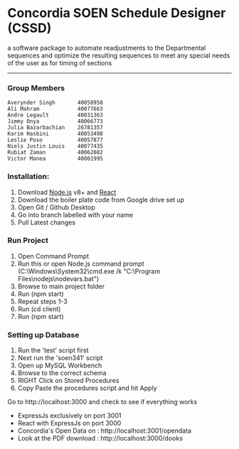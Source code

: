 # Concordia SOEN Schedule Designer (CSSD)
a software package to automate readjustments to the Departmental sequences and optimize the resulting sequences to meet any special needs of the user as for timing of sections

***
### Group Members

    Averynder Singh       40058958
    Ali Mahram            40077663
    Andre Legault         40031363
    Jimmy Onya            40066773
    Julia Bazarbachian    26781357
    Karim Hasbini         40053498
    Leslie Poso           40057877
    Niels Justin Louis    40077435
    Rubiat Zaman          40062082
    Victor Manea          40001995

### Installation:
1.    Download [Node.js](https://nodejs.org/) v8+ and [React](https://reactjs.org)
2.    Download the boiler plate code from Google drive set up
3.    Open Git / Github Desktop
4.    Go into branch labelled with your name
5.    Pull Latest changes

### Run Project
1.    Open Command Prompt
2.    Run this or open Node.js command prompt (C:\Windows\System32\cmd.exe /k "C:\Program Files\nodejs\nodevars.bat")
3.    Browse to main project folder
4.    Run (npm start)
5.    Repeat steps 1-3
6.    Run (cd client)
7.    Run (npm start)

### Setting up Database
1.    Run the 'test' script first
2.    Next run the 'soen341' script
3.    Open up MySQL Workbench
4.    Browse to the correct schema
5.    RIGHT Click on Stored Procedures
6.    Copy Paste the procedures script and hit Apply

Go to http://localhost:3000 and check to see if everything works
* ExpressJs exclusively on port 3001
* React with ExpressJs  on port 3000
* Concordia's Open Data on : http://localhost:3001/opendata
* Look at the PDF download : http://localhost:3000/dooks
